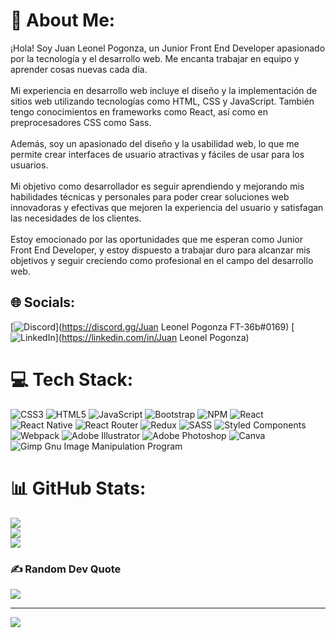 # 💫 About Me:
¡Hola! Soy Juan Leonel Pogonza, un Junior Front End Developer apasionado por la tecnología y el desarrollo web. Me encanta trabajar en equipo y aprender cosas nuevas cada día.<br><br>Mi experiencia en desarrollo web incluye el diseño y la implementación de sitios web utilizando tecnologías como HTML, CSS y JavaScript. También tengo conocimientos en frameworks como React, así como en preprocesadores CSS como Sass.<br><br>Además, soy un apasionado del diseño y la usabilidad web, lo que me permite crear interfaces de usuario atractivas y fáciles de usar para los usuarios.<br><br>Mi objetivo como desarrollador es seguir aprendiendo y mejorando mis habilidades técnicas y personales para poder crear soluciones web innovadoras y efectivas que mejoren la experiencia del usuario y satisfagan las necesidades de los clientes.<br><br>Estoy emocionado por las oportunidades que me esperan como Junior Front End Developer, y estoy dispuesto a trabajar duro para alcanzar mis objetivos y seguir creciendo como profesional en el campo del desarrollo web.


## 🌐 Socials:
[![Discord](https://img.shields.io/badge/Discord-%237289DA.svg?logo=discord&logoColor=white)](https://discord.gg/Juan Leonel Pogonza FT-36b#0169) [![LinkedIn](https://img.shields.io/badge/LinkedIn-%230077B5.svg?logo=linkedin&logoColor=white)](https://linkedin.com/in/Juan Leonel Pogonza) 

# 💻 Tech Stack:
![CSS3](https://img.shields.io/badge/css3-%231572B6.svg?style=for-the-badge&logo=css3&logoColor=white) ![HTML5](https://img.shields.io/badge/html5-%23E34F26.svg?style=for-the-badge&logo=html5&logoColor=white) ![JavaScript](https://img.shields.io/badge/javascript-%23323330.svg?style=for-the-badge&logo=javascript&logoColor=%23F7DF1E) ![Bootstrap](https://img.shields.io/badge/bootstrap-%23563D7C.svg?style=for-the-badge&logo=bootstrap&logoColor=white) ![NPM](https://img.shields.io/badge/NPM-%23000000.svg?style=for-the-badge&logo=npm&logoColor=white) ![React](https://img.shields.io/badge/react-%2320232a.svg?style=for-the-badge&logo=react&logoColor=%2361DAFB) ![React Native](https://img.shields.io/badge/react_native-%2320232a.svg?style=for-the-badge&logo=react&logoColor=%2361DAFB) ![React Router](https://img.shields.io/badge/React_Router-CA4245?style=for-the-badge&logo=react-router&logoColor=white) ![Redux](https://img.shields.io/badge/redux-%23593d88.svg?style=for-the-badge&logo=redux&logoColor=white) ![SASS](https://img.shields.io/badge/SASS-hotpink.svg?style=for-the-badge&logo=SASS&logoColor=white) ![Styled Components](https://img.shields.io/badge/styled--components-DB7093?style=for-the-badge&logo=styled-components&logoColor=white) ![Webpack](https://img.shields.io/badge/webpack-%238DD6F9.svg?style=for-the-badge&logo=webpack&logoColor=black) ![Adobe Illustrator](https://img.shields.io/badge/adobeillustrator-%23FF9A00.svg?style=for-the-badge&logo=adobeillustrator&logoColor=white) ![Adobe Photoshop](https://img.shields.io/badge/adobephotoshop-%2331A8FF.svg?style=for-the-badge&logo=adobephotoshop&logoColor=white) ![Canva](https://img.shields.io/badge/Canva-%2300C4CC.svg?style=for-the-badge&logo=Canva&logoColor=white) ![Gimp Gnu Image Manipulation Program](https://img.shields.io/badge/Gimp-657D8B?style=for-the-badge&logo=gimp&logoColor=FFFFFF)
# 📊 GitHub Stats:
![](https://github-readme-stats.vercel.app/api?username=JuanLeonelPogonza&theme=dark&hide_border=false&include_all_commits=false&count_private=false)<br/>
![](https://github-readme-streak-stats.herokuapp.com/?user=JuanLeonelPogonza&theme=dark&hide_border=false)<br/>
![](https://github-readme-stats.vercel.app/api/top-langs/?username=JuanLeonelPogonza&theme=dark&hide_border=false&include_all_commits=false&count_private=false&layout=compact)

### ✍️ Random Dev Quote
![](https://quotes-github-readme.vercel.app/api?type=horizontal&theme=radical)

---
[![](https://visitcount.itsvg.in/api?id=JuanLeonelPogonza&icon=0&color=5)](https://visitcount.itsvg.in)

<!-- Proudly created with GPRM ( https://gprm.itsvg.in ) -->
